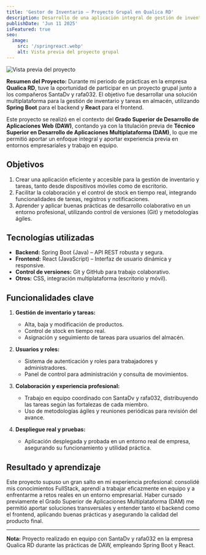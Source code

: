 ```yaml
---
title: 'Gestor de Inventario – Proyecto Grupal en Qualica RD'
description: Desarrollo de una aplicación integral de gestión de inventario y tareas para almacén, realizada en equipo en la empresa Qualica RD durante las prácticas del Grado Superior de Desarrollo de Aplicaciones Web, aplicando Spring Boot y React.
publishDate: 'Jun 11 2025'
isFeatured: true
seo:
  image:
    src: '/springreact.webp'
    alt: Vista previa del proyecto grupal
---
```


![Vista previa del proyecto](/springreact.webp)

**Resumen del Proyecto:**
Durante mi periodo de prácticas en la empresa **Qualica RD**, tuve la oportunidad de participar en un proyecto grupal junto a los compañeros SantaDv y rafa032. El objetivo fue desarrollar una solución multiplataforma para la gestión de inventario y tareas en almacén, utilizando **Spring Boot** para el backend y **React** para el frontend.

Este proyecto se realizó en el contexto del **Grado Superior de Desarrollo de Aplicaciones Web (DAW)**, contando ya con la titulación previa de **Técnico Superior en Desarrollo de Aplicaciones Multiplataforma (DAM)**, lo que me permitió aportar un enfoque integral y aportar experiencia previa en entornos empresariales y trabajo en equipo.

## Objetivos

1. Crear una aplicación eficiente y accesible para la gestión de inventario y tareas, tanto desde dispositivos móviles como de escritorio.
2. Facilitar la colaboración y el control de stock en tiempo real, integrando funcionalidades de tareas, registros y notificaciones.
3. Aprender y aplicar buenas prácticas de desarrollo colaborativo en un entorno profesional, utilizando control de versiones (Git) y metodologías ágiles.

## Tecnologías utilizadas

- **Backend:** Spring Boot (Java) – API REST robusta y segura.
- **Frontend:** React (JavaScript) – Interfaz de usuario dinámica y responsive.
- **Control de versiones:** Git y GitHub para trabajo colaborativo.
- **Otros:** CSS, integración multiplataforma (escritorio y móvil).

## Funcionalidades clave

1. **Gestión de inventario y tareas:**
   - Alta, baja y modificación de productos.
   - Control de stock en tiempo real.
   - Asignación y seguimiento de tareas para usuarios del almacén.

2. **Usuarios y roles:**
   - Sistema de autenticación y roles para trabajadores y administradores.
   - Panel de control para administración y consulta de movimientos.

3. **Colaboración y experiencia profesional:**
   - Trabajo en equipo coordinado con SantaDv y rafa032, distribuyendo las tareas según las fortalezas de cada miembro.
   - Uso de metodologías ágiles y reuniones periódicas para revisión del avance.

4. **Despliegue real y pruebas:**
   - Aplicación desplegada y probada en un entorno real de empresa, asegurando su funcionamiento y utilidad práctica.

## Resultado y aprendizaje

Este proyecto supuso un gran salto en mi experiencia profesional: consolidé mis conocimientos FullStack, aprendí a trabajar eficazmente en equipo y a enfrentarme a retos reales en un entorno empresarial. Haber cursado previamente el Grado Superior de Aplicaciones Multiplataforma (DAM) me permitió aportar soluciones transversales y entender tanto el backend como el frontend, aplicando buenas prácticas y asegurando la calidad del producto final.

---

**Nota:** Proyecto realizado en equipo con SantaDv y rafa032 en la empresa Qualica RD durante las prácticas de DAW, empleando Spring Boot y React.
